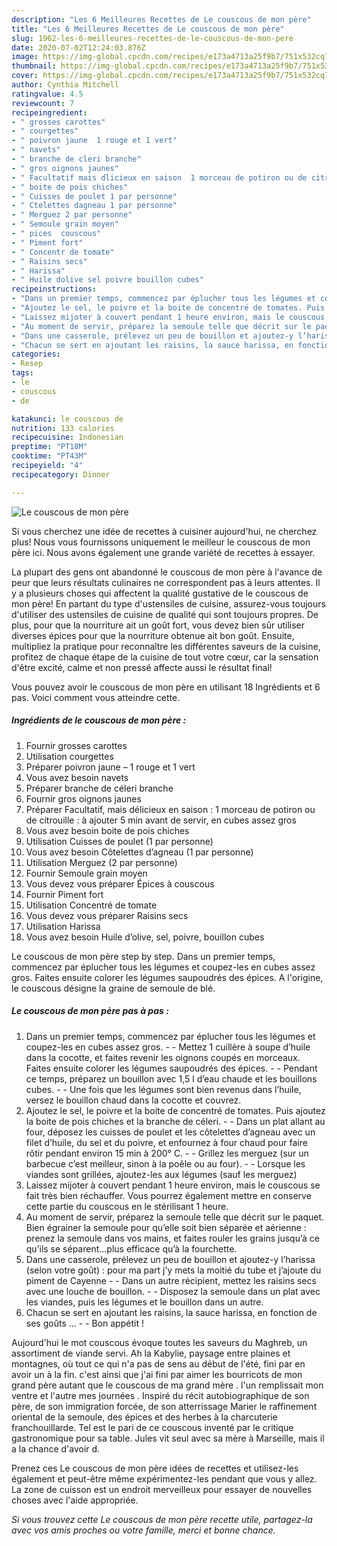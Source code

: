 ```yaml
---
description: "Les 6 Meilleures Recettes de Le couscous de mon père"
title: "Les 6 Meilleures Recettes de Le couscous de mon père"
slug: 1962-les-6-meilleures-recettes-de-le-couscous-de-mon-pere
date: 2020-07-02T12:24:03.876Z
image: https://img-global.cpcdn.com/recipes/e173a4713a25f9b7/751x532cq70/le-couscous-de-mon-pere-photo-principale-de-la-recette.jpg
thumbnail: https://img-global.cpcdn.com/recipes/e173a4713a25f9b7/751x532cq70/le-couscous-de-mon-pere-photo-principale-de-la-recette.jpg
cover: https://img-global.cpcdn.com/recipes/e173a4713a25f9b7/751x532cq70/le-couscous-de-mon-pere-photo-principale-de-la-recette.jpg
author: Cynthia Mitchell
ratingvalue: 4.5
reviewcount: 7
recipeingredient:
- " grosses carottes"
- " courgettes"
- " poivron jaune  1 rouge et 1 vert"
- " navets"
- " branche de cleri branche"
- " gros oignons jaunes"
- " Facultatif mais dlicieux en saison  1 morceau de potiron ou de citrouille   ajouter 5 min avant de servir en cubes assez gros"
- " boite de pois chiches"
- " Cuisses de poulet 1 par personne"
- " Ctelettes dagneau 1 par personne"
- " Merguez 2 par personne"
- " Semoule grain moyen"
- " pices  couscous"
- " Piment fort"
- " Concentr de tomate"
- " Raisins secs"
- " Harissa"
- " Huile dolive sel poivre bouillon cubes"
recipeinstructions:
- "Dans un premier temps, commencez par éplucher tous les légumes et coupez-les en cubes assez gros.  Mettez 1 cuillère à soupe d’huile dans la cocotte, et faites revenir les oignons coupés en morceaux. Faites ensuite colorer les légumes saupoudrés des épices.  Pendant ce temps, préparez un bouillon avec 1,5 l d’eau chaude et les bouillons cubes.  Une fois que les légumes sont bien revenus dans l’huile, versez le bouillon chaud dans la cocotte et couvrez."
- "Ajoutez le sel, le poivre et la boite de concentré de tomates. Puis ajoutez la boite de pois chiches et la branche de céleri.  Dans un plat allant au four, déposez les cuisses de poulet et les côtelettes d’agneau avec un filet d’huile, du sel et du poivre, et enfournez à four chaud pour faire rôtir pendant environ 15 min à 200° C.  Grillez les merguez (sur un barbecue c’est meilleur, sinon à la poêle ou au four).  Lorsque les viandes sont grillées, ajoutez-les aux légumes (sauf les merguez)"
- "Laissez mijoter à couvert pendant 1 heure environ, mais le couscous se fait très bien réchauffer. Vous pourrez également mettre en conserve cette partie du couscous en le stérilisant 1 heure."
- "Au moment de servir, préparez la semoule telle que décrit sur le paquet. Bien égrainer la semoule pour qu’elle soit bien séparée et aérienne : prenez la semoule dans vos mains, et faites rouler les grains jusqu’à ce qu’ils se séparent…plus efficace qu’à la fourchette."
- "Dans une casserole, prélevez un peu de bouillon et ajoutez-y l’harissa (selon votre goût) : pour ma part j’y mets la moitié du tube et j’ajoute du piment de Cayenne  Dans un autre récipient, mettez les raisins secs avec une louche de bouillon.  Disposez la semoule dans un plat avec les viandes, puis les légumes et le bouillon dans un autre."
- "Chacun se sert en ajoutant les raisins, la sauce harissa, en fonction de ses goûts …  Bon appétit !"
categories:
- Resep
tags:
- le
- couscous
- de

katakunci: le couscous de 
nutrition: 133 calories
recipecuisine: Indonesian
preptime: "PT18M"
cooktime: "PT43M"
recipeyield: "4"
recipecategory: Dinner

---
```



![Le couscous de mon père](https://img-global.cpcdn.com/recipes/e173a4713a25f9b7/751x532cq70/le-couscous-de-mon-pere-photo-principale-de-la-recette.jpg)

Si vous cherchez une idée de recettes à cuisiner aujourd'hui, ne cherchez plus! Nous vous fournissons uniquement le meilleur le couscous de mon père ici. Nous avons également une grande variété de recettes à essayer.

La plupart des gens ont abandonné le couscous de mon père à l'avance de peur que leurs résultats culinaires ne correspondent pas à leurs attentes. Il y a plusieurs choses qui affectent la qualité gustative de le couscous de mon père! En partant du type d'ustensiles de cuisine, assurez-vous toujours d'utiliser des ustensiles de cuisine de qualité qui sont toujours propres. De plus, pour que la nourriture ait un goût fort, vous devez bien sûr utiliser diverses épices pour que la nourriture obtenue ait bon goût. Ensuite, multipliez la pratique pour reconnaître les différentes saveurs de la cuisine, profitez de chaque étape de la cuisine de tout votre cœur, car la sensation d'être excité, calme et non pressé affecte aussi le résultat final!

<!--inarticleads1-->

Vous pouvez avoir le couscous de mon père en utilisant 18 Ingrédients et 6 pas. Voici comment vous atteindre cette.

##### Ingrédients de le couscous de mon père :

1. Fournir  grosses carottes
1. Utilisation  courgettes
1. Préparer  poivron jaune – 1 rouge et 1 vert
1. Vous avez besoin  navets
1. Préparer  branche de céleri branche
1. Fournir  gros oignons jaunes
1. Préparer  Facultatif, mais délicieux en saison : 1 morceau de potiron ou de citrouille : à ajouter 5 min avant de servir, en cubes assez gros
1. Vous avez besoin  boite de pois chiches
1. Utilisation  Cuisses de poulet (1 par personne)
1. Vous avez besoin  Côtelettes d’agneau (1 par personne)
1. Utilisation  Merguez (2 par personne)
1. Fournir  Semoule grain moyen
1. Vous devez vous préparer  Épices à couscous
1. Fournir  Piment fort
1. Utilisation  Concentré de tomate
1. Vous devez vous préparer  Raisins secs
1. Utilisation  Harissa
1. Vous avez besoin  Huile d’olive, sel, poivre, bouillon cubes


Le couscous de mon père step by step. Dans un premier temps, commencez par éplucher tous les légumes et coupez-les en cubes assez gros. Faites ensuite colorer les légumes saupoudrés des épices. A l&#39;origine, le couscous désigne la graine de semoule de blé. 

<!--inarticleads2-->

##### Le couscous de mon père pas à pas :

1. Dans un premier temps, commencez par éplucher tous les légumes et coupez-les en cubes assez gros. -  - Mettez 1 cuillère à soupe d’huile dans la cocotte, et faites revenir les oignons coupés en morceaux. Faites ensuite colorer les légumes saupoudrés des épices. -  - Pendant ce temps, préparez un bouillon avec 1,5 l d’eau chaude et les bouillons cubes. -  - Une fois que les légumes sont bien revenus dans l’huile, versez le bouillon chaud dans la cocotte et couvrez.
1. Ajoutez le sel, le poivre et la boite de concentré de tomates. Puis ajoutez la boite de pois chiches et la branche de céleri. -  - Dans un plat allant au four, déposez les cuisses de poulet et les côtelettes d’agneau avec un filet d’huile, du sel et du poivre, et enfournez à four chaud pour faire rôtir pendant environ 15 min à 200° C. -  - Grillez les merguez (sur un barbecue c’est meilleur, sinon à la poêle ou au four). -  - Lorsque les viandes sont grillées, ajoutez-les aux légumes (sauf les merguez)
1. Laissez mijoter à couvert pendant 1 heure environ, mais le couscous se fait très bien réchauffer. Vous pourrez également mettre en conserve cette partie du couscous en le stérilisant 1 heure.
1. Au moment de servir, préparez la semoule telle que décrit sur le paquet. Bien égrainer la semoule pour qu’elle soit bien séparée et aérienne : prenez la semoule dans vos mains, et faites rouler les grains jusqu’à ce qu’ils se séparent…plus efficace qu’à la fourchette.
1. Dans une casserole, prélevez un peu de bouillon et ajoutez-y l’harissa (selon votre goût) : pour ma part j’y mets la moitié du tube et j’ajoute du piment de Cayenne -  - Dans un autre récipient, mettez les raisins secs avec une louche de bouillon. -  - Disposez la semoule dans un plat avec les viandes, puis les légumes et le bouillon dans un autre.
1. Chacun se sert en ajoutant les raisins, la sauce harissa, en fonction de ses goûts … -  - Bon appétit !


Aujourd&#39;hui le mot couscous évoque toutes les saveurs du Maghreb, un assortiment de viande servi. Ah la Kabylie, paysage entre plaines et montagnes, où tout ce qui n&#39;a pas de sens au début de l&#39;été, fini par en avoir un à la fin. c&#39;est ainsi que j&#39;ai fini par aimer les bourricots de mon grand père autant que le couscous de ma grand mère . l&#39;un remplissait mon ventre et l&#39;autre mes journées . Inspiré du récit autobiographique de son père, de son immigration forcée, de son atterrissage Marier le raffinement oriental de la semoule, des épices et des herbes à la charcuterie franchouillarde. Tel est le pari de ce couscous inventé par le critique gastronomique pour sa table. Jules vit seul avec sa mère à Marseille, mais il a la chance d&#39;avoir d. 

<!--inarticleads1-->

<p>
Prenez ces Le couscous de mon père idées de recettes et utilisez-les également et peut-être même expérimentez-les pendant que vous y allez. La zone de cuisson est un endroit merveilleux pour essayer de nouvelles choses avec l'aide appropriée.
</p>

<p>
<i>Si vous trouvez cette Le couscous de mon père recette utile, partagez-la avec vos amis proches ou votre famille, merci et bonne chance.</i>
</p>
